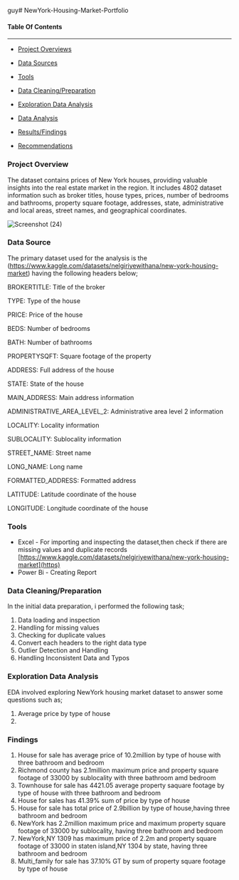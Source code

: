 guy# NewYork-Housing-Market-Portfolio

#### Table Of Contents
------------

-  [Project Overviews](#Project_Overview)

-  [Data Sources](#Data_Sources)

-  [Tools](#Tools)

-  [Data Cleaning/Preparation](#Data_cleaning/Preparation) 

-  [Exploration Data Analysis](#Recommendation)

-  [Data Analysis](#Data_Analysis)

-  [Results/Findings](#Results/Finding)

-  [Recommendations](#Recommendations)



### Project Overview

The  dataset contains prices of New York houses, providing valuable insights into the real estate market in the region. It includes 4802 dataset information such as broker titles, house types, prices, number of bedrooms and bathrooms, property square footage, addresses, state, administrative and local areas, street names, and geographical coordinates.


![Screenshot (24)](https://github.com/Luphen1/NewYork-Housing-Market-Portfolio/assets/140397207/4e521df7-2e1d-4d86-b643-39b38fe916eb)


### Data Source
The primary dataset used for the analysis is the (https://www.kaggle.com/datasets/nelgiriyewithana/new-york-housing-market) having the  following headers below;

BROKERTITLE: Title of the broker

TYPE: Type of the house

PRICE: Price of the house

BEDS: Number of bedrooms

BATH: Number of bathrooms

PROPERTYSQFT: Square footage of the property

ADDRESS: Full address of the house

STATE: State of the house

MAIN_ADDRESS: Main address information

ADMINISTRATIVE_AREA_LEVEL_2: Administrative area level 2 information

LOCALITY: Locality information

SUBLOCALITY: Sublocality information

STREET_NAME: Street name

LONG_NAME: Long name

FORMATTED_ADDRESS: Formatted address

LATITUDE: Latitude coordinate of the house

LONGITUDE: Longitude coordinate of the house

### Tools
- Excel - For importing and inspecting the dataset,then check if there are missing values and duplicate records
[https://www.kaggle.com/datasets/nelgiriyewithana/new-york-housing-market](https)
- Power Bi - Creating Report

### Data Cleaning/Preparation
In the initial data preparation, i performed the following task;
1. Data loading and inspection
2. Handling for missing values
3. Checking for duplicate values
4. Convert each headers to the right data type
5. Outlier Detection and Handling
6. Handling Inconsistent Data and Typos

### Exploration Data Analysis
EDA involved exploring  NewYork housing market dataset to answer some questions such as;

1. Average price by type of house
2. 



### Findings
1. House for sale has average price of 10.2million by type of house with three bathroom and bedroom
2. Richmond county has 2.1million maximum price and property square footage of 33000 by sublocality with three bathroom amd bedroom
3. Townhouse for sale has 4421.05 average property saquare footage by type of house with three bathroom and bedroom
4. House for sales has 41.39% sum of price by type of house 
5. House for sale has total price of 2.9billion by type of house,having three bathroom and bedroom
6. NewYork has 2.2million maximum price and maximum property square footage of 33000 by sublocality, having three bathroom and bedroom
7. NewYork,NY 1309 has maximum price of 2.2m and property square footage of 33000 in staten island,NY 1304 by state, having three bathroom and bedroom
8. Multi_family for sale has 37.10% GT by sum of property square footage by type of house
